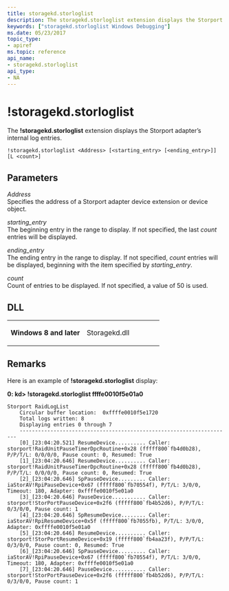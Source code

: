 ```yaml
---
title: storagekd.storloglist
description: The storagekd.storloglist extension displays the Storport adapter’s internal log entries.
keywords: ["storagekd.storloglist Windows Debugging"]
ms.date: 05/23/2017
topic_type:
- apiref
ms.topic: reference
api_name:
- storagekd.storloglist
api_type:
- NA
---
```


# !storagekd.storloglist


The **!storagekd.storloglist** extension displays the Storport adapter’s internal log entries.

```dbgcmd
!storagekd.storloglist <Address> [<starting_entry> [<ending_entry>]] [L <count>] 
```

## Parameters


<span id="_______Address______"></span><span id="_______address______"></span><span id="_______ADDRESS______"></span> *Address*   
Specifies the address of a Storport adapter device extension or device object.

<span id="_______starting_entry______"></span><span id="_______STARTING_ENTRY______"></span> *starting\_entry*   
The beginning entry in the range to display. If not specified, the last *count* entries will be displayed.

<span id="_______ending_entry______"></span><span id="_______ENDING_ENTRY______"></span> *ending\_entry*   
The ending entry in the range to display. If not specified, *count* entries will be displayed, beginning with the item specified by *starting\_entry*.

<span id="_______count______"></span><span id="_______COUNT______"></span> *count*   
Count of entries to be displayed. If not specified, a value of 50 is used.

## DLL

<table>
<colgroup>
<col width="50%" />
<col width="50%" />
</colgroup>
<tbody>
<tr class="odd">
<td align="left"><p><strong>Windows 8 and later</strong></p></td>
<td align="left"><p>Storagekd.dll</p></td>
</tr>
</tbody>
</table>

 

## Remarks

Here is an example of **!storagekd.storloglist** display:

**0: kd&gt; !storagekd.storloglist ffffe0010f5e01a0**

```dbgcmd
Storport RaidLogList
    Circular buffer location:  0xffffe0010f5e1720
    Total logs written: 8
    Displaying entries 0 through 7
    ---------------------------------------------------------------------
    [0]_[23:04:20.521] ResumeDevice.......... Caller: storport!RaidUnitPauseTimerDpcRoutine+0x28 (fffff800`fb4d0b28), P/P/T/L: 0/0/0/0, Pause count: 0, Resumed: True
    [1]_[23:04:20.646] ResumeDevice.......... Caller: storport!RaidUnitPauseTimerDpcRoutine+0x28 (fffff800`fb4d0b28), P/P/T/L: 0/0/0/0, Pause count: 0, Resumed: True
    [2]_[23:04:20.646] SpPauseDevice......... Caller: iaStorAV!RpiPauseDevice+0x67 (fffff800`fb70554f), P/T/L: 3/0/0, Timeout: 180, Adapter: 0xffffe0010f5e01a0
    [3]_[23:04:20.646] PauseDevice........... Caller: storport!StorPortPauseDevice+0x2f6 (fffff800`fb4b52d6), P/P/T/L: 0/3/0/0, Pause count: 1
    [4]_[23:04:20.646] SpResumeDevice........ Caller: iaStorAV!RpiResumeDevice+0x5f (fffff800`fb7055fb), P/T/L: 3/0/0, Adapter: 0xffffe0010f5e01a0
    [5]_[23:04:20.646] ResumeDevice.......... Caller: storport!StorPortResumeDevice+0x19 (fffff800`fb4aa23f), P/P/T/L: 0/3/0/0, Pause count: 0, Resumed: True
    [6]_[23:04:20.646] SpPauseDevice......... Caller: iaStorAV!RpiPauseDevice+0x67 (fffff800`fb70554f), P/T/L: 3/0/0, Timeout: 180, Adapter: 0xffffe0010f5e01a0
    [7]_[23:04:20.646] PauseDevice........... Caller: storport!StorPortPauseDevice+0x2f6 (fffff800`fb4b52d6), P/P/T/L: 0/3/0/0, Pause count: 1
```

 

 





